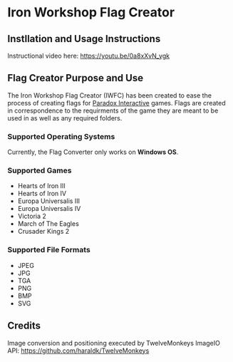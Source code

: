 # Iron Workshop Flag Creator
## Instllation and Usage Instructions
Instructional video here: https://youtu.be/0a8xXvN_ygk
## Flag Creator Purpose and Use
The Iron Workshop Flag Creator (IWFC) has been created to ease the process of creating flags for [Paradox Interactive](https://www.paradoxinteractive.com/) games. Flags are created in correspondence to the requirments of the game they are meant to be used in as well as any required folders.  
### Supported Operating Systems
Currently, the Flag Converter only works on **Windows OS**.
### Supported Games
- Hearts of Iron III
- Hearts of Iron IV
- Europa Universalis III
- Europa Universalis IV
- Victoria 2
- March of The Eagles
- Crusader Kings 2
### Supported File Formats
- JPEG
- JPG
- TGA
- PNG
- BMP
- SVG
## Credits
Image conversion and positioning executed by TwelveMonkeys ImageIO API: https://github.com/haraldk/TwelveMonkeys
